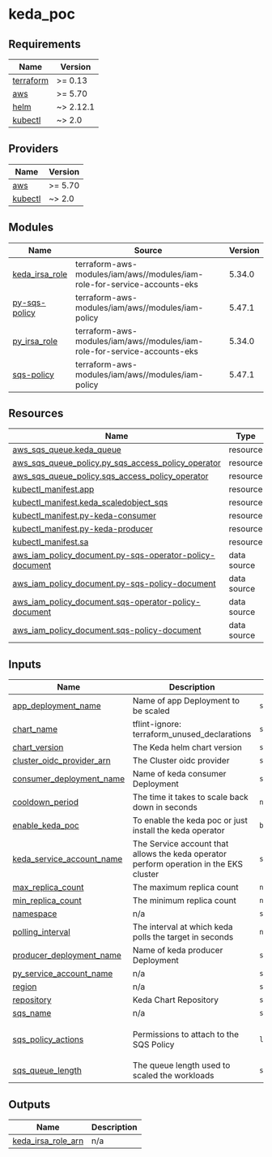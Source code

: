 # keda_poc

<!-- BEGIN_TF_DOCS -->
## Requirements

| Name | Version |
|------|---------|
| <a name="requirement_terraform"></a> [terraform](#requirement\_terraform) | >= 0.13 |
| <a name="requirement_aws"></a> [aws](#requirement\_aws) | >= 5.70 |
| <a name="requirement_helm"></a> [helm](#requirement\_helm) | ~> 2.12.1 |
| <a name="requirement_kubectl"></a> [kubectl](#requirement\_kubectl) | ~> 2.0 |

## Providers

| Name | Version |
|------|---------|
| <a name="provider_aws"></a> [aws](#provider\_aws) | >= 5.70 |
| <a name="provider_kubectl"></a> [kubectl](#provider\_kubectl) | ~> 2.0 |

## Modules

| Name | Source | Version |
|------|--------|---------|
| <a name="module_keda_irsa_role"></a> [keda\_irsa\_role](#module\_keda\_irsa\_role) | terraform-aws-modules/iam/aws//modules/iam-role-for-service-accounts-eks | 5.34.0 |
| <a name="module_py-sqs-policy"></a> [py-sqs-policy](#module\_py-sqs-policy) | terraform-aws-modules/iam/aws//modules/iam-policy | 5.47.1 |
| <a name="module_py_irsa_role"></a> [py\_irsa\_role](#module\_py\_irsa\_role) | terraform-aws-modules/iam/aws//modules/iam-role-for-service-accounts-eks | 5.34.0 |
| <a name="module_sqs-policy"></a> [sqs-policy](#module\_sqs-policy) | terraform-aws-modules/iam/aws//modules/iam-policy | 5.47.1 |

## Resources

| Name | Type |
|------|------|
| [aws_sqs_queue.keda_queue](https://registry.terraform.io/providers/hashicorp/aws/latest/docs/resources/sqs_queue) | resource |
| [aws_sqs_queue_policy.py_sqs_access_policy_operator](https://registry.terraform.io/providers/hashicorp/aws/latest/docs/resources/sqs_queue_policy) | resource |
| [aws_sqs_queue_policy.sqs_access_policy_operator](https://registry.terraform.io/providers/hashicorp/aws/latest/docs/resources/sqs_queue_policy) | resource |
| [kubectl_manifest.app](https://registry.terraform.io/providers/alekc/kubectl/latest/docs/resources/manifest) | resource |
| [kubectl_manifest.keda_scaledobject_sqs](https://registry.terraform.io/providers/alekc/kubectl/latest/docs/resources/manifest) | resource |
| [kubectl_manifest.py-keda-consumer](https://registry.terraform.io/providers/alekc/kubectl/latest/docs/resources/manifest) | resource |
| [kubectl_manifest.py-keda-producer](https://registry.terraform.io/providers/alekc/kubectl/latest/docs/resources/manifest) | resource |
| [kubectl_manifest.sa](https://registry.terraform.io/providers/alekc/kubectl/latest/docs/resources/manifest) | resource |
| [aws_iam_policy_document.py-sqs-operator-policy-document](https://registry.terraform.io/providers/hashicorp/aws/latest/docs/data-sources/iam_policy_document) | data source |
| [aws_iam_policy_document.py-sqs-policy-document](https://registry.terraform.io/providers/hashicorp/aws/latest/docs/data-sources/iam_policy_document) | data source |
| [aws_iam_policy_document.sqs-operator-policy-document](https://registry.terraform.io/providers/hashicorp/aws/latest/docs/data-sources/iam_policy_document) | data source |
| [aws_iam_policy_document.sqs-policy-document](https://registry.terraform.io/providers/hashicorp/aws/latest/docs/data-sources/iam_policy_document) | data source |

## Inputs

| Name | Description | Type | Default | Required |
|------|-------------|------|---------|:--------:|
| <a name="input_app_deployment_name"></a> [app\_deployment\_name](#input\_app\_deployment\_name) | Name of app Deployment to be scaled | `string` | `"keda-app"` | no |
| <a name="input_chart_name"></a> [chart\_name](#input\_chart\_name) | tflint-ignore: terraform\_unused\_declarations | `string` | `"keda"` | no |
| <a name="input_chart_version"></a> [chart\_version](#input\_chart\_version) | The Keda helm chart version | `string` | `"2.13"` | no |
| <a name="input_cluster_oidc_provider_arn"></a> [cluster\_oidc\_provider\_arn](#input\_cluster\_oidc\_provider\_arn) | The Cluster oidc provider | `string` | n/a | yes |
| <a name="input_consumer_deployment_name"></a> [consumer\_deployment\_name](#input\_consumer\_deployment\_name) | Name of keda consumer Deployment | `string` | `"keda-consumer"` | no |
| <a name="input_cooldown_period"></a> [cooldown\_period](#input\_cooldown\_period) | The time it takes to scale back down in seconds | `number` | `2` | no |
| <a name="input_enable_keda_poc"></a> [enable\_keda\_poc](#input\_enable\_keda\_poc) | To enable the keda poc or just install the keda operator | `bool` | `false` | no |
| <a name="input_keda_service_account_name"></a> [keda\_service\_account\_name](#input\_keda\_service\_account\_name) | The Service account that allows the keda operator perform operation in the EKS cluster | `string` | `"keda-operator"` | no |
| <a name="input_max_replica_count"></a> [max\_replica\_count](#input\_max\_replica\_count) | The maximum replica count | `number` | `10` | no |
| <a name="input_min_replica_count"></a> [min\_replica\_count](#input\_min\_replica\_count) | The minimum replica count | `number` | `0` | no |
| <a name="input_namespace"></a> [namespace](#input\_namespace) | n/a | `string` | `"keda"` | no |
| <a name="input_polling_interval"></a> [polling\_interval](#input\_polling\_interval) | The interval at which keda polls the target in seconds | `number` | `2` | no |
| <a name="input_producer_deployment_name"></a> [producer\_deployment\_name](#input\_producer\_deployment\_name) | Name of keda  producer Deployment | `string` | `"keda-producer"` | no |
| <a name="input_py_service_account_name"></a> [py\_service\_account\_name](#input\_py\_service\_account\_name) | n/a | `string` | `"sqs-test"` | no |
| <a name="input_region"></a> [region](#input\_region) | n/a | `string` | `"eu-west-1"` | no |
| <a name="input_repository"></a> [repository](#input\_repository) | Keda Chart Repository | `string` | `"https://kedacore.github.io/charts"` | no |
| <a name="input_sqs_name"></a> [sqs\_name](#input\_sqs\_name) | n/a | `string` | `"keda-queue"` | no |
| <a name="input_sqs_policy_actions"></a> [sqs\_policy\_actions](#input\_sqs\_policy\_actions) | Permissions to attach to the SQS Policy | `list(string)` | <pre>[<br>  "sqs:SendMessage"<br>]</pre> | no |
| <a name="input_sqs_queue_length"></a> [sqs\_queue\_length](#input\_sqs\_queue\_length) | The queue length used to scaled the workloads | `string` | `"10"` | no |

## Outputs

| Name | Description |
|------|-------------|
| <a name="output_keda_irsa_role_arn"></a> [keda\_irsa\_role\_arn](#output\_keda\_irsa\_role\_arn) | n/a |
<!-- END_TF_DOCS -->
